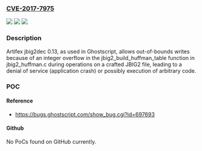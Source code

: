 ### [CVE-2017-7975](https://cve.mitre.org/cgi-bin/cvename.cgi?name=CVE-2017-7975)
![](https://img.shields.io/static/v1?label=Product&message=n%2Fa&color=blue)
![](https://img.shields.io/static/v1?label=Version&message=n%2Fa&color=blue)
![](https://img.shields.io/static/v1?label=Vulnerability&message=n%2Fa&color=brighgreen)

### Description

Artifex jbig2dec 0.13, as used in Ghostscript, allows out-of-bounds writes because of an integer overflow in the jbig2_build_huffman_table function in jbig2_huffman.c during operations on a crafted JBIG2 file, leading to a denial of service (application crash) or possibly execution of arbitrary code.

### POC

#### Reference
- https://bugs.ghostscript.com/show_bug.cgi?id=697693

#### Github
No PoCs found on GitHub currently.

